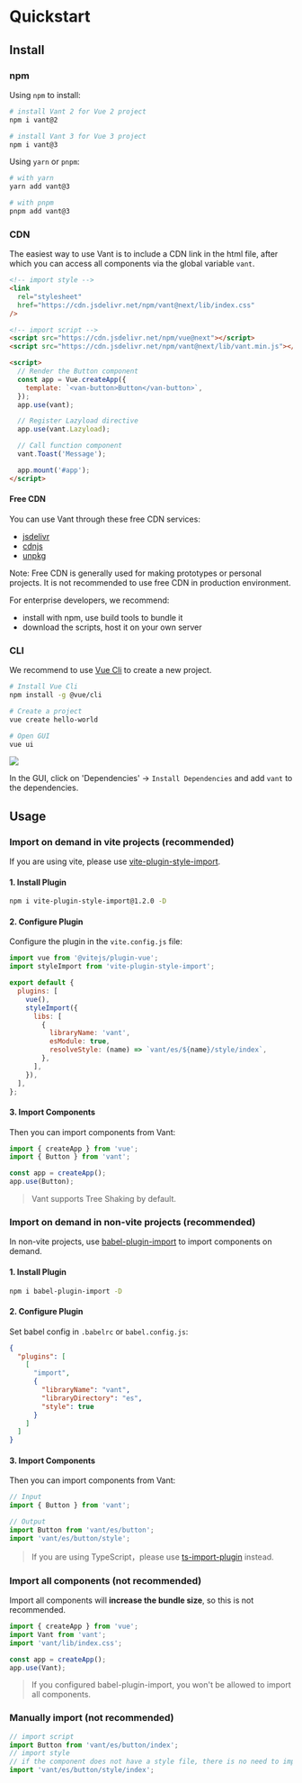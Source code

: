 # Quickstart

## Install

### npm

Using `npm` to install:

```bash
# install Vant 2 for Vue 2 project
npm i vant@2

# install Vant 3 for Vue 3 project
npm i vant@3
```

Using `yarn` or `pnpm`:

```bash
# with yarn
yarn add vant@3

# with pnpm
pnpm add vant@3
```

### CDN

The easiest way to use Vant is to include a CDN link in the html file, after which you can access all components via the global variable `vant`.

```html
<!-- import style -->
<link
  rel="stylesheet"
  href="https://cdn.jsdelivr.net/npm/vant@next/lib/index.css"
/>

<!-- import script -->
<script src="https://cdn.jsdelivr.net/npm/vue@next"></script>
<script src="https://cdn.jsdelivr.net/npm/vant@next/lib/vant.min.js"></script>

<script>
  // Render the Button component
  const app = Vue.createApp({
    template: `<van-button>Button</van-button>`,
  });
  app.use(vant);

  // Register Lazyload directive
  app.use(vant.Lazyload);

  // Call function component
  vant.Toast('Message');

  app.mount('#app');
</script>
```

#### Free CDN

You can use Vant through these free CDN services:

- [jsdelivr](https://www.jsdelivr.com/package/npm/vant)
- [cdnjs](https://cdnjs.com/libraries/vant)
- [unpkg](https://unpkg.com/)

Note: Free CDN is generally used for making prototypes or personal projects. It is not recommended to use free CDN in production environment.

For enterprise developers, we recommend:

- install with npm, use build tools to bundle it
- download the scripts, host it on your own server

### CLI

We recommend to use [Vue Cli](https://cli.vuejs.org/) to create a new project.

```bash
# Install Vue Cli
npm install -g @vue/cli

# Create a project
vue create hello-world

# Open GUI
vue ui
```

![](https://img.yzcdn.cn/vant/vue-cli-demo-201809030812.png)

In the GUI, click on 'Dependencies' -> `Install Dependencies` and add `vant` to the dependencies.

## Usage

### Import on demand in vite projects (recommended)

If you are using vite, please use [vite-plugin-style-import](https://github.com/anncwb/vite-plugin-style-import).

#### 1. Install Plugin

```bash
npm i vite-plugin-style-import@1.2.0 -D
```

#### 2. Configure Plugin

Configure the plugin in the `vite.config.js` file:

```js
import vue from '@vitejs/plugin-vue';
import styleImport from 'vite-plugin-style-import';

export default {
  plugins: [
    vue(),
    styleImport({
      libs: [
        {
          libraryName: 'vant',
          esModule: true,
          resolveStyle: (name) => `vant/es/${name}/style/index`,
        },
      ],
    }),
  ],
};
```

#### 3. Import Components

Then you can import components from Vant:

```js
import { createApp } from 'vue';
import { Button } from 'vant';

const app = createApp();
app.use(Button);
```

> Vant supports Tree Shaking by default.

### Import on demand in non-vite projects (recommended)

In non-vite projects, use [babel-plugin-import](https://github.com/ant-design/babel-plugin-import) to import components on demand.

#### 1. Install Plugin

```bash
npm i babel-plugin-import -D
```

#### 2. Configure Plugin

Set babel config in `.babelrc` or `babel.config.js`:

```json
{
  "plugins": [
    [
      "import",
      {
        "libraryName": "vant",
        "libraryDirectory": "es",
        "style": true
      }
    ]
  ]
}
```

#### 3. Import Components

Then you can import components from Vant:

```js
// Input
import { Button } from 'vant';

// Output
import Button from 'vant/es/button';
import 'vant/es/button/style';
```

> If you are using TypeScript，please use [ts-import-plugin](https://github.com/Brooooooklyn/ts-import-plugin) instead.

### Import all components (not recommended)

Import all components will **increase the bundle size**, so this is not recommended.

```js
import { createApp } from 'vue';
import Vant from 'vant';
import 'vant/lib/index.css';

const app = createApp();
app.use(Vant);
```

> If you configured babel-plugin-import, you won't be allowed to import all components.

### Manually import (not recommended)

```js
// import script
import Button from 'vant/es/button/index';
// import style
// if the component does not have a style file, there is no need to import
import 'vant/es/button/style/index';
```

